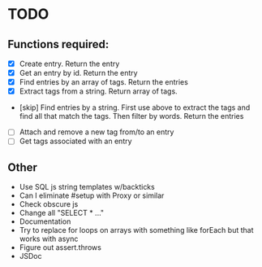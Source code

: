# TODO

## Functions required:
- [x] Create entry. Return the entry
- [x] Get an entry by id. Return the entry
- [x] Find entries by an array of tags. Return the entries
- [x] Extract tags from a string. Return array of tags.
- [skip] Find entries by a string. First use above to extract the tags and find all that match the tags. Then filter by words. Return the entries
- [ ] Attach and remove a new tag from/to an entry
- [ ] Get tags associated with an entry

## Other
* Use SQL js string templates w/backticks
* Can I eliminate #setup with Proxy or similar
* Check obscure js
* Change all "SELECT * ..."
* Documentation
* Try to replace for loops on arrays with something like forEach but that works with async
* Figure out assert.throws
* JSDoc